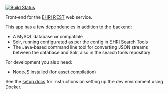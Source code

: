 [![Build Status](https://travis-ci.org/EHRI/ehri-frontend.svg?branch=master)](https://travis-ci.org/EHRI/frontend)

Front-end for  the [EHRI REST](https://github.com/EHRI/ehri-rest) web service.

This app has a few dependencies in addition to the backend:

 - A MySQL database or compatible
 - Solr, running configurated as per the config in [EHRI Search Tools](https://github.com/EHRI/ehri-search-tools)
 - The Java-based command line tool for converting JSON streams between the database and Solr, also
   in the search tools repository
   
For development you also need:
   
 - NodeJS installed (for asset compilation)

See the [setup docs](docs/install.md) for instructions on setting up the dev environment using Docker.